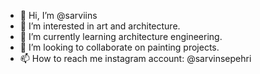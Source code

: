 - 👋 Hi, I’m @sarviins
- 👀 I’m interested in art and architecture.
- 🌱 I’m currently learning architecture engineering.
- 💞️ I’m looking to collaborate on painting projects.
- 📫 How to reach me instagram account: @sarvinsepehri

<!---
sarviins/sarviins is a ✨ special ✨ repository because its `README.md` (this file) appears on your GitHub profile.
You can click the Preview link to take a look at your changes.
--->
